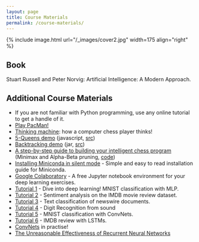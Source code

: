 ```yaml
---
layout: page
title: Course Materials
permalink: /course-materials/
---
```


{% include image.html url="/_images/cover2.jpg" width=175 align="right" %}

## Book

Stuart Russell and Peter Norvig: Artificial Intelligence: A Modern Approach.

## Additional Course Materials

* If you are not familiar with Python programming, use any online tutorial to get a handle of it.
* [Play PacMan!](https://www.google.co.uk/search?q=pacman)
* [Thinking machine](http://www.bewitched.com/chess/): how a computer chess player thinks!
* [5-Queens demo](https://iust-courses.github.io/ai97/static_files/presentations/fiveQueens.zip) (javascript, [src](http://ai.berkeley.edu/home.html))
* [Backtracking demo](https://iust-courses.github.io/ai97/static_files/presentations/backtracking_demo.zip) (jar, [src](http://ai.berkeley.edu/home.html))
* [A step-by-step guide to building your intelligent chess program](https://medium.freecodecamp.org/simple-chess-ai-step-by-step-1d55a9266977) (Minimax and Alpha-Beta pruning, [code](https://jsfiddle.net/Laa0p1mh/3/))
* [Installing Miniconda in silent mode](https://conda.io/docs/user-guide/install/index.html#installing-in-silent-mode) - Simple and easy to read installation guide for Miniconda.
* [Google Colaboratory](https://colab.research.google.com) - A free Jupyter notebook environment for your deep learning exercises.
* [Tutorial 1](https://iust-courses.github.io/ai97/static_files/mnist.ipynb) - Dive into deep learning! MNIST classification with MLP.
* [Tutorial 2](https://iust-courses.github.io/ai97/static_files/imdb_mlp.ipynb) - Sentiment analysis on the IMDB movie review dataset.
* [Tutorial 3](https://iust-courses.github.io/ai97/static_files/newswire_mlp.ipynb) - Text classification of newswire documents.
* [Tutorial 4](https://iust-courses.github.io/ai97/static_files/fsdd.ipynb) - Digit Recognition from sound
* [Tutorial 5](https://iust-courses.github.io/ai97/static_files/mnist_cnn.ipynb) - MNIST classification with ConvNets.
* [Tutorial 6](https://iust-courses.github.io/ai97/static_files/imdb_lstm.ipynb) - IMDB review with LSTMs.
* [ConvNets](http://scs.ryerson.ca/~aharley/vis/conv/flat.html) in practise!
* [The Unreasonable Effectiveness of Recurrent Neural Networks](http://karpathy.github.io/2015/05/21/rnn-effectiveness/)
